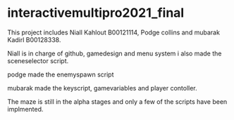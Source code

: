 # interactivemultipro2021_final
This project includes Niall Kahlout B00121114, Podge collins and mubarak Kadirl B00128338. 

Niall is in charge of github, gamedesign and menu system i also made the sceneselector script. 

podge made the enemyspawn script 

mubarak made the keyscript, gamevariables and player contoller. 

The maze is still in the alpha stages and only a few of the scripts have been implmented. 
